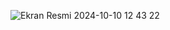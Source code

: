 ![Ekran Resmi 2024-10-10 12 43 22](https://github.com/user-attachments/assets/d9b66528-f446-413c-a42b-77e845d05c3f)
